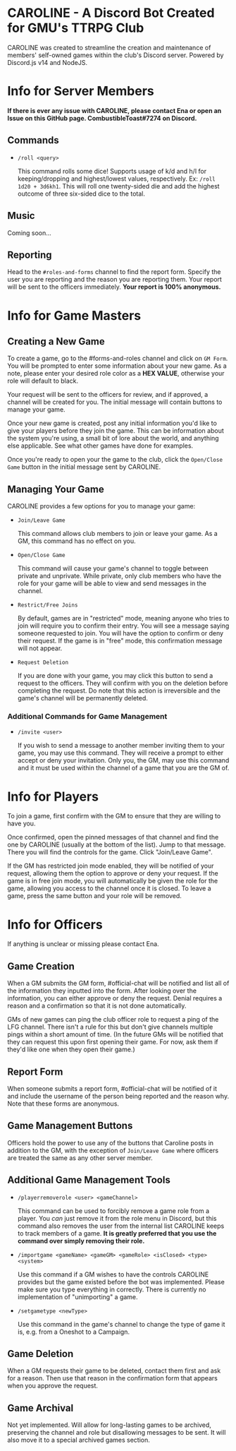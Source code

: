 # CAROLINE - A Discord Bot Created for GMU's TTRPG Club
CAROLINE was created to streamline the creation and maintenance of members' self-owned games within the club's Discord server. Powered by Discord.js v14 and NodeJS.

# Info for Server Members

**If there is ever any issue with CAROLINE, please contact Ena or open an Issue on this GitHub page. CombustibleToast#7274 on Discord.**

## Commands

- `/roll <query>` 
    
    This command rolls some dice! Supports usage of k/d and h/l for keeping/dropping and highest/lowest values, respectively. Ex: `/roll 1d20 + 3d6kh1`. This will roll one twenty-sided die and add the highest outcome of three six-sided dice to the total.

## Music

Coming soon...

## Reporting

Head to the `#roles-and-forms` channel to find the report form. Specify the user you are reporting and the reason you are reporting them. Your report will be sent to the officers immediately. **Your report is 100% anonymous.**

# Info for Game Masters

## Creating a New Game

To create a game, go to the #forms-and-roles channel and click on `GM Form`. You will be prompted to enter some information about your new game. As a note, please enter your desired role color as a **HEX VALUE**, otherwise your role will default to black.

Your request will be sent to the officers for review, and if approved, a channel will be created for you. The initial message will contain buttons to manage your game.

Once your new game is created, post any initial information you'd like to give your players before they join the game. This can be information about the system you're using, a small bit of lore about the world, and anything else applicable. See what other games have done for examples.

Once you're ready to open your the game to the club, click the `Open/Close Game` button in the initial message sent by CAROLINE.

## Managing Your Game

CAROLINE provides a few options for you to manage your game:
 - `Join/Leave Game`

    This command allows club members to join or leave your game. As a GM, this command has no effect on you.
 - `Open/Close Game`

    This command will cause your game's channel to toggle between private and unprivate. While private, only club members who have the role for your game will be able to view and send messages in the channel.
 - `Restrict/Free Joins`

    By default, games are in "restricted" mode, meaning anyone who tries to join will require you to confirm their entry. You will see a message saying someone requested to join. You will have the option to confirm or deny their request. If the game is in "free" mode, this confirmation message will not appear.
 - `Request Deletion`

    If you are done with your game, you may click this button to send a request to the officers. They will confirm with you on the deletion before completing the request. Do note that this action is irreversible and the game's channel will be permanently deleted. 

### Additional Commands for Game Management

- `/invite <user>`
    
    If you wish to send a message to another member inviting them to your game, you may use this command. They will receive a prompt to either accept or deny your invitation. Only you, the GM, may use this command and it must be used within the channel of a game that you are the GM of.

# Info for Players

To join a game, first confirm with the GM to ensure that they are willing to have you. 

Once confirmed, open the pinned messages of that channel and find the one by CAROLINE (usually at the bottom of the list). Jump to that message.
There you will find the controls for the game. Click "Join/Leave Game".

If the GM has restricted join mode enabled, they will be notified of your request, allowing them the option to approve or deny your request. If the game is in free join mode, you will automatically be given the role for the game, allowing you access to the channel once it is closed.
To leave a game, press the same button and your role will be removed.

# Info for Officers

If anything is unclear or missing please contact Ena.

## Game Creation

When a GM submits the GM form, #official-chat will be notified and list all of the information they inputted into the form. After looking over the information, you can either approve or deny the request. Denial requires a reason and a confirmation so that it is not done automatically.

GMs of new games can ping the club officer role to request a ping of the LFG channel. There isn't a rule for this but don't give channels multiple pings within a short amount of time. (In the future GMs will be notified that they can request this upon first opening their game. For now, ask them if they'd like one when they open their game.)

## Report Form

When someone submits a report form, #official-chat will be notified of it and include the username of the person being reported and the reason why. Note that these forms are anonymous.

## Game Management Buttons

Officers hold the power to use any of the buttons that Caroline posts in addition to the GM, with the exception of `Join/Leave Game` where officers are treated the same as any other server member.

## Additional Game Management Tools

- `/playerremoverole <user> <gameChannel>`

    This command can be used to forcibly remove a game role from a player. You *can* just remove it from the role menu in Discord, but this command also removes the user from the internal list CAROLINE keeps to track members of a game. **It is greatly preferred that you use the command over simply removing their role.**

- `/importgame <gameName> <gameGM> <gameRole> <isClosed> <type> <system>`

    Use this command if a GM wishes to have the controls CAROLINE provides but the game existed before the bot was implemented. Please make sure you type everything in correctly. There is currently no implementation of "unimporting" a game.

- `/setgametype <newType>`

    Use this command in the game's channel to change the type of game it is, e.g. from a Oneshot to a Campaign.

## Game Deletion

When a GM requests their game to be deleted, contact them first and ask for a reason. Then use that reason in the confirmation form that appears when you approve the request.

## Game Archival

Not yet implemented. Will allow for long-lasting games to be archived, preserving the channel and role but disallowing messages to be sent. It will also move it to a special archived games section.
